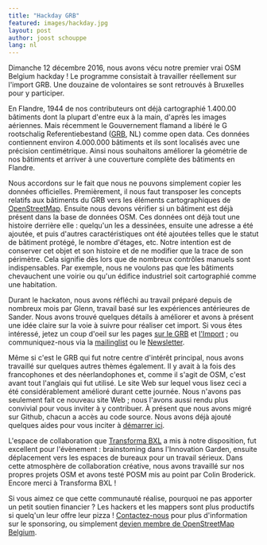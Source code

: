 ```yaml
---
title: "Hackday GRB"
featured: images/hackday.jpg
layout: post
author: joost schouppe
lang: nl
---
```


Dimanche 12 décembre 2016, nous avons vécu notre premier vrai OSM Belgium hackday ! 
Le programme consistait à travailler réellement sur l'import GRB. Une douzaine de volontaires se 
sont retrouvés à Bruxelles pour y participer.

En Flandre, 1944 de nos contributeurs ont déjà cartographié 1.400.00 bâtiments dont la plupart d'entre 
eux à la main, d'après les images aériennes. Mais récemment le Gouvernement flamand a libéré le G
rootschalig Referentiebestand ([GRB](https://overheid.vlaanderen.be/producten-diensten/grootschalig-referentiebestand-grb), NL) comme 
open data. Ces données contiennent environ 4.000.000 bâtiments et ils sont localisés avec une précision centimétrique. 
Ainsi nous souhaitons améliorer la géométrie de nos bâtiments et arriver à une couverture complète des bâtiments en Flandre. 

Nous accordons sur le fait que nous ne pouvons simplement copier les données officielles. Premièrement,  il nous faut transposer 
les concepts relatifs aux bâtiments du GRB vers les éléments cartographiques de 
[OpenStreetMap](https://wiki.openstreetmap.org/wiki/FR:%C3%89l%C3%A9ments_cartographiques).
Ensuite nous devons vérifier si un bâtiment est déjà présent dans la base de données OSM. 
Ces données ont déjà tout une histoire derrière elle : quelqu'un les a dessinées, ensuite une adresse a été ajoutée, 
et puis d'autres caractéristiques ont été ajoutées telles que le statut de bâtiment protégé, le nombre d'étages, etc.
Notre intention est de conserver cet objet et son histoire et de ne modifier que la trace de son périmètre. 
Cela signifie dès lors que de nombreux contrôles manuels sont indispensables. Par exemple, nous ne voulons pas que les bâtiments 
chevauchent une voirie ou qu'un édifice industriel soit cartographié comme une habitation.

Durant le hackaton, nous avons réfléchi au travail préparé depuis de nombreux mois par Glenn, 
travail basé sur les expériences antérieures de Sander. Nous avons trouvé quelques détails à améliorer et 
avons à présent une idée claire sur la voie à suivre pour réaliser cet import. Si vous êtes intéressé, jetez un coup 
d'oeil sur les pages [sur le GRB](https://wiki.openstreetmap.org/wiki/WikiProject_Belgium/GRB) 
et [l'Import](https://wiki.openstreetmap.org/wiki/GRBimport) ;
ou communiquez-nous via la [mailinglist](https://lists.openstreetmap.org/listinfo/talk-be) ou le [Newsletter](http://eepurl.com/bZoZlj).

Même si c'est le GRB qui fut notre centre d'intérêt principal, nous avons travaillé sur quelques autres thèmes également. 
Il y avait à la fois des francophones et des néerlandophones et, comme il s'agit de OSM, c'est avant tout l'anglais qui fut 
utilisé. Le site Web sur lequel vous lisez ceci a été considérablement amélioré durant cette journée. Nous n'avons pas seulement 
fait ce nouveau site Web ; nous l'avons aussi rendu plus convivial pour vous inviter à y contribuer. 
À présent que nous avons migré sur Github, chacun a accès au code source.
Nous avons déjà ajouté quelques aides pour vous inciter à [démarrer ici](https://github.com/osmbe/website).

L'espace de collaboration que [Transforma BXL](https://www.transformabxl.be) a mis à notre disposition, 
fut excellent pour l'évènement : brainstoming dans l'Innovation Garden, ensuite déplacement vers les espaces 
de bureaux pour un travail sérieux. Dans cette atmosphère de collaboration créative, nous avons travaillé sur 
nos propres projets OSM et avons testé POSM mis au point par Colin Broderick. Encore merci à Transforma BXL !

Si vous aimez ce que cette communauté réalise, pourquoi ne pas apporter un petit soutien financier ? 
Les hackers et les mappers sont plus productifs si quelq'un leur offre leur pizza ! [Contactez-nous](mailto:community@osm.be) 
pour plus d'information sur le sponsoring, ou simplement [devien membre de OpenStreetMap Belgium](http://www.osm.be/nl/signup.html).
